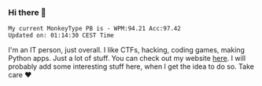 ### Hi there 👋
<!-- PB START -->
```
My current MonkeyType PB is - WPM:94.21 Acc:97.42
Updated on: 01:14:30 CEST Time
```
<!-- PB END -->
I'm an IT person, just overall. I like CTFs, hacking, coding games, making Python apps. Just a lot of stuff.
You can check out my website [here](https://skill3472.github.io/).
I will probably add some interesting stuff here, when I get the idea to do so. Take care ❤️
